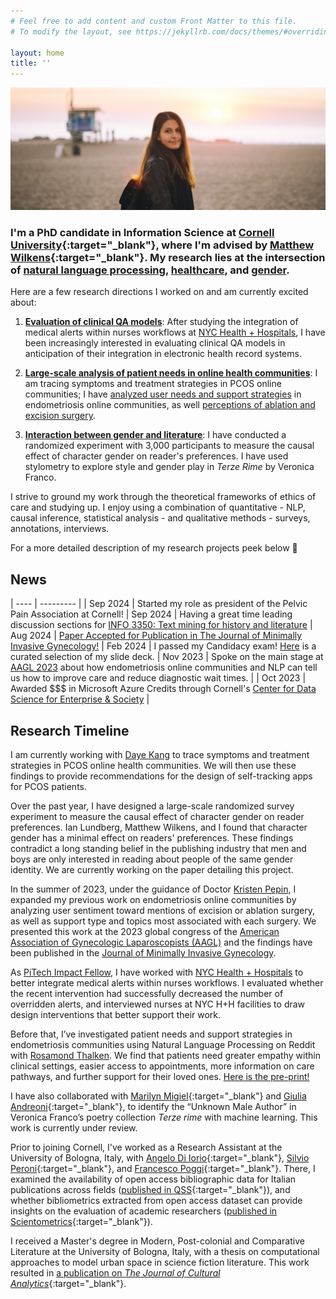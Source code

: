 ```yaml
---
# Feel free to add content and custom Front Matter to this file.
# To modify the layout, see https://jekyllrb.com/docs/themes/#overriding-theme-defaults

layout: home
title: ''
---
```


![A portrait of me in Venice Beach, LA at sunset](assets/DSC04289.png)

### I'm a PhD candidate in Information Science at [Cornell University](http://infosci.cornell.edu/){:target="_blank"}, where I'm advised by [Matthew Wilkens](https://mattwilkens.com/){:target="_blank"}. My research lies at the intersection of <u>natural language processing</u>, <u>healthcare</u>, and <u>gender</u>.

Here are a few research directions I worked on and am currently excited about:

1. **<u>Evaluation of clinical QA models</u>**: After studying the integration of medical alerts within nurses workflows at [NYC Health + Hospitals](https://www.nychealthandhospitals.org/), I have been increasingly interested in evaluating clinical QA models in anticipation of their integration in electronic health record systems.

2. **<u>Large-scale analysis of patient needs in online health communities</u>**: I am tracing symptoms and treatment strategies in PCOS online communities; I have [analyzed user needs and support strategies](https://doi.org/10.1101/2024.02.27.24303445) in endometriosis online communities, as well [perceptions of ablation and excision surgery](https://doi.org/10.1016/j.jmig.2024.08.001).

3. **<u>Interaction between gender and literature</u>**: I have conducted a randomized experiment with 3,000 participants to measure the causal effect of character gender on reader's preferences. I have used stylometry to explore style and gender play in *Terze Rime* by Veronica Franco.

I strive to ground my work through the theoretical frameworks of ethics of care and studying up. I enjoy using a combination of quantitative - NLP, causal inference, statistical analysis - and qualitative methods - surveys, annotations, interviews.

For a more detailed description of my research projects peek below 👀

## News

| ---- | --------- |
| Sep 2024 | Started my role as president of the Pelvic Pain Association at Cornell!
| Sep 2024 | Having a great time leading discussion sections for [INFO 3350: Text mining for history and literature](https://github.com/wilkens-teaching/info3350-f24)
| Aug 2024 | [Paper Accepted for Publication in The Journal of Minimally Invasive Gynecology!](https://doi.org/10.1016/j.jmig.2024.08.001)
| Feb 2024 | I passed my Candidacy exam! [Here](https://docs.google.com/presentation/d/1d8zZYhmgq5dP2t8_t4Q6VfFyfcWX_lwrm8XsXvXeulo/edit?usp=sharing) is a curated selection of my slide deck.
| Nov 2023 | Spoke on the main stage at [AAGL 2023](https://congress.aagl.org/) about how endometriosis online communities and NLP can tell us how to improve care and reduce diagnostic wait times. |
| Oct 2023 | Awarded $$$ in Microsoft Azure Credits through Cornell's [Center for Data Science for Enterprise & Society](https://datasciencecenter.cornell.edu/) |

## Research Timeline

<!-- Recently, I have evaluated the information quality, empathy and actionability of GPT4 responses to endometriosis patient questions. Specifically, I compared GPT4 performance at answering endometriosis questions vs general medical questions, as well as across prompting strategies. Based on these findings, I am currently formulating preliminary recommendations for patients on how to use minimal prompts to receive more accurate responses from GPT-based tools. -->

I am currently working with [Daye Kang](https://www.dayekang.info/) to trace symptoms and treatment strategies in PCOS online health communities. We will then use these findings to provide recommendations for the design of self-tracking apps for PCOS patients.

Over the past year, I have designed a large-scale randomized survey experiment to measure the causal effect of character gender on reader preferences. Ian Lundberg, Matthew Wilkens, and I found that character gender has a minimal effect on readers' preferences. These findings contradict a long standing belief in the publishing industry that men and boys are only interested in reading about people of the same gender identity. We are currently working on the paper detailing this project.

In the summer of 2023, under the guidance of Doctor [Kristen Pepin](https://weillcornell.org/kristen-pepin-md-phd), I expanded my previous work on endometriosis online communities by analyzing user sentiment toward mentions of excision or ablation surgery, as well as support type and topics most associated with each surgery. We presented this work at the 2023 global congress of the [American Association of Gynecologic Laparoscopists (AAGL)](aagl.org) and the findings have been published in the [Journal of Minimally Invasive Gynecology](https://doi.org/10.1016/j.jmig.2024.08.001).

As [PiTech Impact Fellow](https://www.pi.tech.cornell.edu/), I have worked with [NYC Health + Hospitals](https://www.nychealthandhospitals.org/) to better integrate medical alerts within nurses workflows. I evaluated whether the recent intervention had successfully decreased the number of overridden alerts, and interviewed nurses at NYC H+H facilities to draw design interventions that better support their work.

Before that, I’ve investigated patient needs and support strategies in endometriosis communities using Natural Language Processing on Reddit with [Rosamond Thalken](https://rosamondthalken.com/). We find that patients need greater empathy within clinical settings, easier access to appointments, more information on care pathways, and further support for their loved ones. [Here is the pre-print!](https://doi.org/10.1101/2024.02.27.24303445)

I have also collaborated with [Marilyn Migiel](https://romancestudies.cornell.edu/marilyn-migiel){:target="_blank"} and [Giulia Andreoni](https://romancestudies.cornell.edu/giulia-andreoni){:target="_blank"}, to identify the “Unknown Male Author” in Veronica Franco’s poetry collection *Terze rime* with machine learning. This work is currently under review.

Prior to joining Cornell, I've worked as a Research Assistant at the University of Bologna, Italy, with [Angelo Di Iorio](https://www.unibo.it/sitoweb/angelo.diiorio/en){:target="_blank"}, [Silvio Peroni](https://essepuntato.it/){:target="_blank"}, and [Francesco Poggi](http://personale.unimore.it/rubrica/dettaglio/fpoggi){:target="_blank"}. There, I examined the availability of open access bibliographic data for Italian publications across fields ([published in QSS](https://doi.org/10.1162/qss_a_00203){:target="_blank"}), and whether bibliometrics extracted from open access dataset can provide insights on the evaluation of academic researchers ([published in Scientometrics](https://doi.org/10.1007/s11192-022-04581-6){:target="_blank"}).

I received a Master's degree in Modern, Post-colonial and Comparative Literature at the University of Bologna, Italy, with a thesis on computational approaches to model urban space in science fiction literature. This work resulted in [a publication on _The Journal of Cultural Analytics_](https://doi.org/10.22148/001c.18120){:target="_blank"}.

<br/>